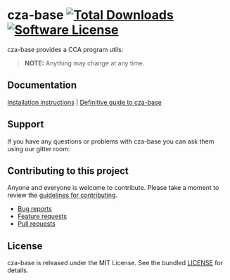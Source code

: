 # cza-base [![Total Downloads](https://img.shields.io/packagist/dt/dektrium/yii2-rbac.svg?style=flat-square)](https://packagist.org/packages/dektrium/yii2-rbac) [![Software License](https://img.shields.io/badge/license-MIT-brightgreen.svg?style=flat-square)](LICENSE)


cza-base provides a CCA program utils:

> **NOTE:** Anything may change at any time.

## Documentation

[Installation instructions](docs/installation.md) | [Definitive guide to cza-base](docs/README.md)

## Support

If you have any questions or problems with cza-base you can ask them using our gitter room:

## Contributing to this project

Anyone and everyone is welcome to contribute. Please take a moment to
review the [guidelines for contributing](CONTRIBUTING.md).

* [Bug reports](CONTRIBUTING.md#bugs)
* [Feature requests](CONTRIBUTING.md#features)
* [Pull requests](CONTRIBUTING.md#pull-requests)

## License

cza-base is released under the MIT License. See the bundled [LICENSE](LICENSE) for details.
